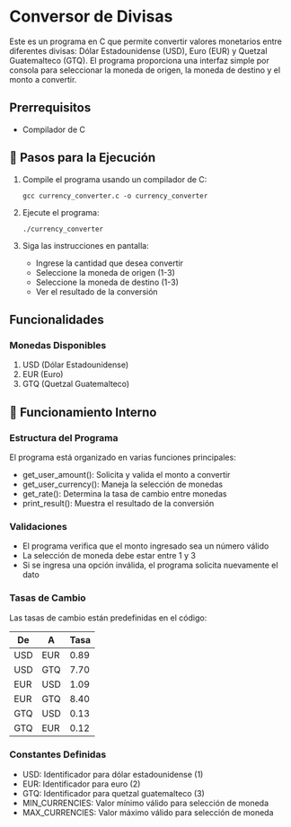 # Conversor de Divisas

Este es un programa en C que permite convertir valores monetarios entre diferentes divisas: Dólar Estadounidense (USD), Euro (EUR) y Quetzal Guatemalteco (GTQ). El programa proporciona una interfaz simple por consola para seleccionar la moneda de origen, la moneda de destino y el monto a convertir.

## Prerrequisitos
- Compilador de C

## 🚀 Pasos para la Ejecución

1. Compile el programa usando un compilador de C:
   ```
   gcc currency_converter.c -o currency_converter
   ```

2. Ejecute el programa:
   ```
   ./currency_converter
   ```

3. Siga las instrucciones en pantalla:
   * Ingrese la cantidad que desea convertir
   * Seleccione la moneda de origen (1-3)
   * Seleccione la moneda de destino (1-3)
   * Ver el resultado de la conversión

## Funcionalidades

### Monedas Disponibles
1. USD (Dólar Estadounidense)
2. EUR (Euro)
3. GTQ (Quetzal Guatemalteco)

## 🔧 Funcionamiento Interno

### Estructura del Programa

El programa está organizado en varias funciones principales:

- get_user_amount(): Solicita y valida el monto a convertir
- get_user_currency(): Maneja la selección de monedas
- get_rate(): Determina la tasa de cambio entre monedas
- print_result(): Muestra el resultado de la conversión

### Validaciones

- El programa verifica que el monto ingresado sea un número válido
- La selección de moneda debe estar entre 1 y 3
- Si se ingresa una opción inválida, el programa solicita nuevamente el dato

### Tasas de Cambio
Las tasas de cambio están predefinidas en el código:

| De  | A   | Tasa    |
|-----|-----|---------|
| USD | EUR | 0.89    |
| USD | GTQ | 7.70    |
| EUR | USD | 1.09    |
| EUR | GTQ | 8.40    |
| GTQ | USD | 0.13    |
| GTQ | EUR | 0.12    |

### Constantes Definidas

- USD: Identificador para dólar estadounidense (1)
- EUR: Identificador para euro (2)
- GTQ: Identificador para quetzal guatemalteco (3)
- MIN_CURRENCIES: Valor mínimo válido para selección de moneda
- MAX_CURRENCIES: Valor máximo válido para selección de moneda